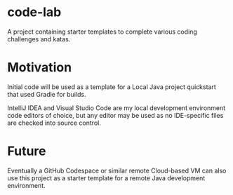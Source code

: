 # code-lab
A project containing starter templates to complete various coding challenges and katas.

# Motivation
Initial code will be used as a template for a Local Java project quickstart
that used Gradle for builds.

IntelliJ IDEA and 
Visual Studio Code are my local development environment code editors of choice, but any
editor may be used as no IDE-specific
files are checked into source control.

# Future
Eventually a GitHub Codespace or similar
remote Cloud-based VM can also use
this project as a starter template for a remote Java development environment.
